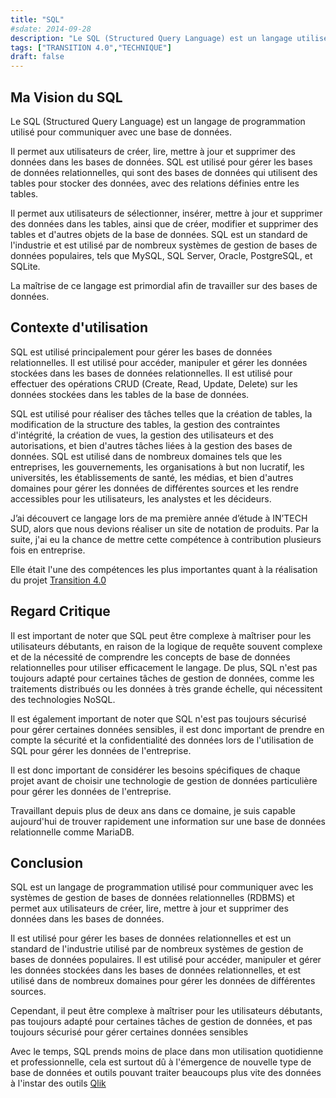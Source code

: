 ```yaml
---
title: "SQL"
#sdate: 2014-09-28
description: "Le SQL (Structured Query Language) est un langage utilisé pour communiquer avec une base de données."
tags: ["TRANSITION 4.0","TECHNIQUE"]
draft: false
---
```



## Ma Vision du SQL

Le SQL (Structured Query Language) est un langage de programmation utilisé pour communiquer avec une base de données.

Il permet aux utilisateurs de créer, lire, mettre à jour et supprimer des données dans les bases de données. SQL est utilisé pour gérer les bases de données relationnelles, qui sont des bases de données qui utilisent des tables pour stocker des données, avec des relations définies entre les tables. 

Il permet aux utilisateurs de sélectionner, insérer, mettre à jour et supprimer des données dans les tables, ainsi que de créer, modifier et supprimer des tables et d'autres objets de la base de données. SQL est un standard de l'industrie et est utilisé par de nombreux systèmes de gestion de bases de données populaires, tels que MySQL, SQL Server, Oracle, PostgreSQL, et SQLite.

La maîtrise de ce langage est primordial afin de travailler sur des bases de données.

## Contexte d'utilisation
SQL est utilisé principalement pour gérer les bases de données relationnelles. Il est utilisé pour accéder, manipuler et gérer les données stockées dans les bases de données relationnelles. Il est utilisé pour effectuer des opérations CRUD (Create, Read, Update, Delete) sur les données stockées dans les tables de la base de données. 

SQL est utilisé pour réaliser des tâches telles que la création de tables, la modification de la structure des tables, la gestion des contraintes d'intégrité, la création de vues, la gestion des utilisateurs et des autorisations, et bien d'autres tâches liées à la gestion des bases de données. SQL est utilisé dans de nombreux domaines tels que les entreprises, les gouvernements, les organisations à but non lucratif, les universités, les établissements de santé, les médias, et bien d'autres domaines pour gérer les données de différentes sources et les rendre accessibles pour les utilisateurs, les analystes et les décideurs.

J’ai découvert ce langage lors de ma première année d’étude à IN’TECH SUD, alors que nous devions réaliser un site de notation de produits. Par la suite, j'ai eu la chance de mettre cette compétence à contribution plusieurs fois en entreprise.

Elle était l'une des compétences les plus importantes quant à la réalisation du projet [Transition 4.0](../../projets/transition-4.0) 

## Regard Critique
Il est important de noter que SQL peut être complexe à maîtriser pour les utilisateurs débutants, en raison de la logique de requête souvent complexe et de la nécessité de comprendre les concepts de base de données relationnelles pour utiliser efficacement le langage. De plus, SQL n'est pas toujours adapté pour certaines tâches de gestion de données, comme les traitements distribués ou les données à très grande échelle, qui nécessitent des technologies NoSQL. 

Il est également important de noter que SQL n'est pas toujours sécurisé pour gérer certaines données sensibles, il est donc important de prendre en compte la sécurité et la confidentialité des données lors de l'utilisation de SQL pour gérer les données de l'entreprise. 

Il est donc important de considérer les besoins spécifiques de chaque projet avant de choisir une technologie de gestion de données particulière pour gérer les données de l'entreprise.

Travaillant depuis plus de deux ans dans ce domaine, je suis capable aujourd'hui de trouver rapidement une information sur une base de données relationnelle comme MariaDB.


## Conclusion

SQL est un langage de programmation utilisé pour communiquer avec les systèmes de gestion de bases de données relationnelles (RDBMS) et permet aux utilisateurs de créer, lire, mettre à jour et supprimer des données dans les bases de données. 

Il est utilisé pour gérer les bases de données relationnelles et est un standard de l'industrie utilisé par de nombreux systèmes de gestion de bases de données populaires. Il est utilisé pour accéder, manipuler et gérer les données stockées dans les bases de données relationnelles, et est utilisé dans de nombreux domaines pour gérer les données de différentes sources. 

Cependant, il peut être complexe à maîtriser pour les utilisateurs débutants, pas toujours adapté pour certaines tâches de gestion de données, et pas toujours sécurisé pour gérer certaines données sensibles

Avec le temps, SQL prends moins de place dans mon utilisation quotidienne et professionnelle, cela est surtout dû à l'émergence de nouvelle type de base de données et outils pouvant traiter beaucoups plus vite des données à l'instar des outils [Qlik](../qlik)